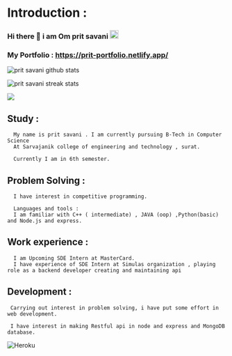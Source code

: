 
# Introduction : 

### Hi there 👋  i am Om prit savani  <img src="https://raw.githubusercontent.com/MartinHeinz/MartinHeinz/master/wave.gif" width="20px">

### My Portfolio : https://prit-portfolio.netlify.app/



<!-- ![prit savani's GitHub stats](https://github-readme-stats.vercel.app/api?username=savaniprit89) -->
![prit savani github stats](https://github-readme-stats.vercel.app/api?username=aavaniprit89&show_icons=true)  

![prit savani streak stats](https://github-readme-streak-stats.herokuapp.com/?user=savaniprit89&)  


<img src="https://github-profile-trophy.vercel.app/?username=savaniprit90">


## Study : 

      My name is prit savani . I am currently pursuing B-Tech in Computer Science 
      At Sarvajanik college of engineering and technology , surat.

      Currently I am in 6th semester.

## Problem Solving : 

      I have interest in competitive programming.

      Languages and tools : 
      I am familiar with C++ ( intermediate) , JAVA (oop) ,Python(basic) and Node.js and express.
      
## Work experience : 
      I am Upcoming SDE Intern at MasterCard.
      I have experience of SDE Intern at Simulas organization , playing role as a backend developer creating and maintaining api 
 
## Development : 

     Carrying out interest in problem solving, i have put some effort in web development.

     I have interest in making Restful api in node and express and MongoDB database.

![Heroku](https://img.shields.io/badge/heroku-%23430098.svg?style=for-the-badge&logo=heroku&logoColor=white)
